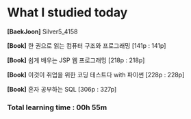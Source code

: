<h1>What I studied today</h1>

<strong>[BaekJoon]</strong> Silver5_4158

<strong>[Book]</strong> 한 권으로 읽는 컴퓨터 구조와 프로그래밍 [141p : 141p]

<strong>[Book]</strong> 쉽게 배우는 JSP 웹 프로그래밍 [218p : 218p]

<strong>[Book]</strong> 이것이 취업을 위한 코딩 테스트다 with 파이썬 [228p : 228p]

<strong>[Book]</strong> 혼자 공부하는 SQL [306p : 327p]

<h3>Total learning time : 00h 55m</h3>